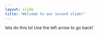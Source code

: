 ```yaml
---
layout: slide
title: "Welcome to our second slide!"
---
```

lets do this 
lol Use the left arrow to go back!
